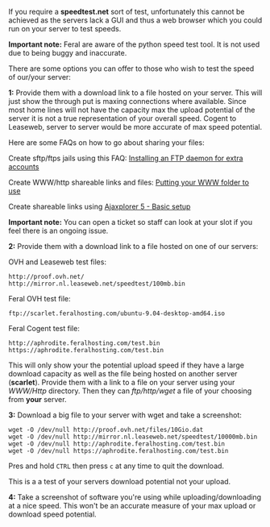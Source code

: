 
If you require a **speedtest.net** sort of test, unfortunately this cannot be achieved as the servers lack a GUI and thus a web browser which you could run on your server to test speeds.

**Important note:** Feral are aware of the python speed test tool. It is not used due to being buggy and inaccurate.

There are some options you can offer to those who wish to test the speed of our/your server:

**1:** Provide them with a download link to a file hosted on your server. This will just show the through put is maxing connections where available. Since most home lines will not have the capacity max the upload potential of the server it is not a true representation of your overall speed. Cogent to Leaseweb, server to server would be more accurate of max speed potential.

Here are some FAQs on how to go about sharing your files:

Create sftp/ftps jails using this FAQ: [Installing an FTP daemon for extra accounts](https://www.feralhosting.com/faq/view?question=193)

Create WWW/http shareable links and files: [Putting your WWW folder to use](https://www.feralhosting.com/faq/view?question=20)

Create shareable links using [Ajaxplorer 5 - Basic setup](https://www.feralhosting.com/faq/view?question=222)
 
**Important note:** You can open a ticket so staff can look at your slot if you feel there is an ongoing issue.

**2:** Provide them with a download link to a file hosted on one of our servers:

OVH and Leaseweb test files:

~~~
http://proof.ovh.net/
http://mirror.nl.leaseweb.net/speedtest/100mb.bin
~~~

Feral OVH test file:

~~~
ftp://scarlet.feralhosting.com/ubuntu-9.04-desktop-amd64.iso
~~~

Feral Cogent test file:

~~~
http://aphrodite.feralhosting.com/test.bin
https://aphrodite.feralhosting.com/test.bin
~~~

This will only show your the potential upload speed if they have a large download capacity as well as the file being hosted on another server (**scarlet**). Provide them with a link to a file on your server using your *WWW/Http* directory. Then they can *ftp/http/wget* a file of your choosing from **your** server.

**3:** Download a big file to your server with wget and take a screenshot:

~~~
wget -O /dev/null http://proof.ovh.net/files/10Gio.dat
wget -O /dev/null http://mirror.nl.leaseweb.net/speedtest/10000mb.bin
wget -O /dev/null http://aphrodite.feralhosting.com/test.bin
wget -O /dev/null https://aphrodite.feralhosting.com/test.bin
~~~

Pres and hold `CTRL` then press `c` at any time to quit the download.

This is a a test of your servers download potential not your upload.

**4:** Take a screenshot of software you're using while uploading/downloading at a nice speed. This won't be an accurate measure of your max upload or download speed potential.



